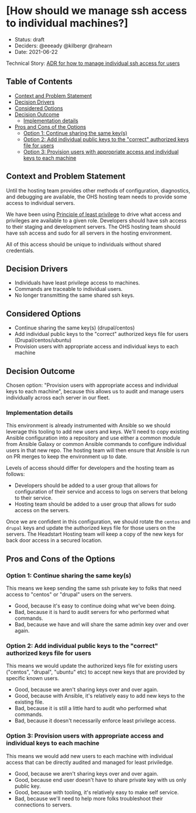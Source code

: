 # [How should we manage ssh access to individual machines?]
<!-- Source: https://raw.githubusercontent.com/adr/madr/master/template/template.md -->

* Status: draft
* Deciders: @eeeady @kilbergr @rahearn
* Date: 2021-06-22

Technical Story: [ADR for how to manage individual ssh access for users](https://github.com/OHS-Hosting-Infrastructure/infrastructure/issues/33) <!-- optional -->

## Table of Contents

<!-- toc -->

* [Context and Problem Statement](#context-and-problem-statement)
* [Decision Drivers](#decision-drivers-)
* [Considered Options](#considered-options)
* [Decision Outcome](#decision-outcome)
  * [Implementation details](#implementation-details)
* [Pros and Cons of the Options](#pros-and-cons-of-the-options-)
  * [Option 1: Continue sharing the same key(s)](#option-1-continue-sharing-the-same-keys)
  * [Option 2: Add individual public keys to the "correct" authorized keys file for users](#option-2-add-individual-public-keys-to-the-correct-authorized-keys-file-for-users)
  * [Option 3: Provision users with appropriate access and individual keys to each machine](#option-3-provision-users-with-appropriate-access-and-individual-keys-to-each-machine)

<!-- Regenerate with "pre-commit run -a markdown-toc" -->

<!-- tocstop -->

## Context and Problem Statement

Until the hosting team provides other methods of configuration, diagnostics, and debugging are available, the OHS hosting team needs to provide some access to individual servers.

We have been using [Principle of least privilege](https://en.wikipedia.org/wiki/Principle_of_least_privilege) to drive what access and privileges are available to a given role.
Developers should have ssh access to their staging and development servers.
The OHS hosting team should have ssh access and sudo for all servers in the hosting environment.

All of this access should be unique to individuals without shared credentials.

## Decision Drivers <!-- optional -->

* Individuals have least privilege access to machines.
* Commands are traceable to individual users.
* No longer transmitting the same shared ssh keys.

## Considered Options

* Continue sharing the same key(s) (drupal/centos)
* Add individual public keys to the "correct" authorized keys file for users (Drupal/centos/ubuntu)
* Provision users with appropriate access and individual keys to each machine

## Decision Outcome

Chosen option: "Provision users with appropriate access and individual keys to each machine", because this allows us to audit and manage users individually across each server in our fleet.

### Implementation details

This environment is already instrumented with Ansible so we should leverage this tooling to add new users and keys.
We'll need to copy existing Ansible configuration into a repository and use either a common module from Ansible Galaxy or common Ansible commands to configure individual users in that new repo.
The hosting team will then ensure that Ansible is run on PR merges to keep the environment up to date.

Levels of access should differ for developers and the hosting team as follows:

* Developers should be added to a user group that allows for configuration of their service and access to logs on servers that belong to their service.
* Hosting team should be added to a user group that allows for sudo access on the servers.

Once we are confident in this configuration, we should rotate the `centos` and `drupal` keys and update the authorized keys file for those users on the servers.
The Headstart Hosting team will keep a copy of the new keys for back door access in a secured location.

## Pros and Cons of the Options <!-- optional -->

### Option 1: Continue sharing the same key(s)

This means we keep sending the same ssh private key to folks that need access to "centos" or "drupal" users on the servers.

* Good, because it's easy to continue doing what we've been doing.
* Bad, because it is hard to audit servers for who performed what commands.
* Bad, because we have and will share the same admin key over and over again.

### Option 2: Add individual public keys to the "correct" authorized keys file for users

This means we would update the authorized keys file for existing users ("centos", "drupal", "ubuntu" etc) to accept new keys that are provided by specific known users.

* Good, because we aren't sharing keys over and over again.
* Good, because with Ansible, it's relatively easy to add new keys to the existing file.
* Bad, because it is still a little hard to audit who performed what commands.
* Bad, because it doesn't necessarily enforce least privilege access.

### Option 3: Provision users with appropriate access and individual keys to each machine

This means we would add new users to each machine with individual access that can be directly audited and managed for least priviledge.

* Good, because we aren't sharing keys over and over again.
* Good, because end user doesn't have to share private key with us only public key.
* Good, because with tooling, it's relatively easy to make self service.
* Bad, because we'll need to help more folks troubleshoot their connections to servers.

